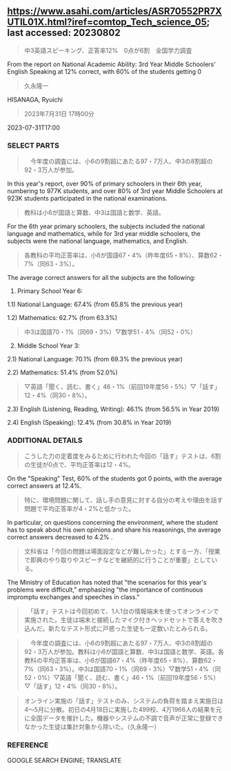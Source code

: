 ## https://www.asahi.com/articles/ASR70552PR7XUTIL01X.html?iref=comtop_Tech_science_05; last accessed: 20230802

> 中3英語スピーキング、正答率12%　0点が6割　全国学力調査

From the report on National Academic Ability: 3rd Year Middle Schoolers' English Speaking at 12% correct, with 60% of the students getting 0

> 久永隆一

HISANAGA, Ryuichi

> 2023年7月31日 17時00分

2023-07-31T17:00

### SELECT PARTS

>　今年度の調査には、小6の9割超にあたる97・7万人、中3の8割超の92・3万人が参加。

In this year's report, over 90% of primary schoolers in their 6th year, numbering to 977K students, and over 80% of 3rd year Middle Schoolers at 923K students participated in the national examinations.

> 教科は小6が国語と算数、中3は国語と数学、英語。

For the 6th year primary schoolers, the subjects included the national language and mathematics, while for 3rd year middle schoolers, the subjects were the national language, mathematics, and English. 

> 各教科の平均正答率は、小6が国語67・4%（昨年度65・8%）、算数62・7%（同63・3%）。

The average correct answers for all the subjects are the following:

1) Primary School Year 6:

1.1) National Language: 67.4% (from 65.8% the previous year)

1.2) Mathematics: 62.7% (from 63.3%)

> 中3は国語70・1%（同69・3%）▽数学51・4%（同52・0%）

2) Middle School Year 3:

2.1) National Language: 70.1% (from 69.3% the previous year)

2.2) Mathematics: 51.4% (from 52.0%)

> ▽英語「聞く、読む、書く」46・1%（前回19年度56・5%）▽「話す」12・4%（同30・8%）。

2.3) English (Listening, Reading, Writing): 46.1% (from 56.5% in Year 2019)

2.4) English (Speaking): 12.4% (from 30.8% in Year 2019)

### ADDITIONAL DETAILS

> こうした力の定着度をみるために行われた今回の「話す」テストは、6割の生徒が0点で、平均正答率は12・4%。

On the "Speaking" Test, 60% of the students got 0 points, with the average correct answers at 12.4%.

> 特に、環境問題に関して、話し手の意見に対する自分の考えや理由を話す問題で平均正答率が4・2%と低かった。

In particular, on questions concerning the environment, where the student has to speak about his own opinions and share his reasonings, the average correct answers decreased to 4.2% .

> 文科省は「今回の問題は場面設定などが難しかった」とする一方、「授業で即興のやり取りやスピーチなどを継続的に行うことが重要」としている。

The Ministry of Education has noted that "the scenarios for this year's problems were difficult," emphasizing "the importance of continuous impromptu exchanges and speeches in class." 

> 　「話す」テストは今回初めて、1人1台の情報端末を使ってオンラインで実施された。生徒は端末と接続したマイク付きヘッドセットで答えを吹き込んだ。新たなテスト形式に戸惑った生徒も一定数いたとみられる。

> 　今年度の調査には、小6の9割超にあたる97・7万人、中3の8割超の92・3万人が参加。教科は小6が国語と算数、中3は国語と数学、英語。各教科の平均正答率は、小6が国語67・4%（昨年度65・8%）、算数62・7%（同63・3%）。中3は国語70・1%（同69・3%）▽数学51・4%（同52・0%）▽英語「聞く、読む、書く」46・1%（前回19年度56・5%）▽「話す」12・4%（同30・8%）。

> オンライン実施の「話す」テストのみ、システムの負荷を踏まえ実施日は4～5月に分散。初日の4月18日に実施した499校、4万1966人の結果を元に全国データを推計した。機器やシステムの不調で音声が正常に登録できなかった生徒は集計対象から除いた。（久永隆一）

### REFERENCE

GOOGLE SEARCH ENGINE; TRANSLATE
